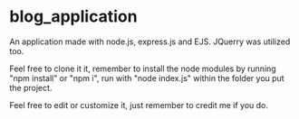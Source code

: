 # blog_application
An application made with node.js, express.js and EJS. JQuerry was utilized too.

Feel free to clone it it, remember to install the node modules by running "npm install" or "npm i", run with "node index.js" within the folder you put the project.

Feel free to edit or customize it, just remember to credit me if you do.

